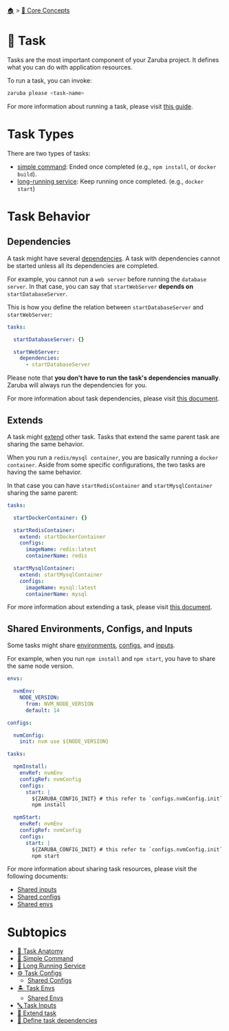 <!--startTocHeader-->
[🏠](../../README.md) > [🧠 Core Concepts](../README.md)
# 🔨 Task
<!--endTocHeader-->


Tasks are the most important component of your Zaruba project. It defines what you can do with application resources.

To run a task, you can invoke:

```bash
zaruba please <task-name>
```

For more information about running a task, please visit [this guide](../../run-task/README.md).

# Task Types

There are two types of tasks:

* [simple command](simple-command.md): Ended once completed (e.g., `npm install`, or `docker build`).
* [long-running service](long-running-service.md): Keep running once completed. (e.g., `docker start`)

# Task Behavior

## Dependencies

A task might have several [dependencies](define-task-dependies.md). A task with dependencies cannot be started unless all its dependencies are completed.

For example, you cannot run a `web server` before running the `database server`. In that case, you can say that `startWebServer` __depends on__ `startDatabaseServer`.

This is how you define the relation between `startDatabaseServer` and `startWebServer`:

```yaml
tasks:

  startDatabaseServer: {}

  startWebServer:
    dependencies:
      - startDatabaseServer
```

Please note that __you don't have to run the task's dependencies manually__. Zaruba will always run the dependencies for you.

For more information about task dependencies, please visit [this document](define-task-dependies.md).

## Extends

A task might [extend](extend-task.md) other task. Tasks that extend the same parent task are sharing the same behavior.

When you run a `redis/mysql container`, you are basically running a `docker container`. Aside from some specific configurations, the two tasks are having the same behavior.

In that case you can have `startRedisContainer` and `startMysqlContainer` sharing the same parent:

```yaml
tasks:

  startDockerContainer: {}

  startRedisContainer:
    extend: startDockerContainer
    configs:
      imageName: redis:latest
      containerName: redis

  startMysqlContainer:
    extend: startMysqlContainer
    configs:
      imageName: mysql:latest
      containerName: mysql
```

For more information about extending a task, please visit [this document](extend-task.md).


## Shared Environments, Configs, and Inputs

Some tasks might share [environments](task-envs/shared-envs.md), [configs](task-configs/shared-configs.md), and [inputs](task-inputs.md).

For example, when you run `npm install` and `npm start`, you have to share the same node version.

```yaml
envs:

  nvmEnv:
    NODE_VERSION:
      from: NVM_NODE_VERSION
      default: 14

configs:

  nvmConfig:
    init: nvm use ${NODE_VERSION}

tasks:

  npmInstall:
    envRef: nvmEnv
    configRef: nvmConfig
    configs:
      start: |
        ${ZARUBA_CONFIG_INIT} # this refer to `configs.nvmConfig.init`
        npm install

  npmStart:
    envRef: nvmEnv
    configRef: nvmConfig
    configs:
      start: |
        ${ZARUBA_CONFIG_INIT} # this refer to `configs.nvmConfig.init`
        npm start
```

For more information about sharing task resources, please visit the following documents:

* [Shared inputs](task-inputs.md)
* [Shared configs](task-configs/shared-configs.md)
* [Shared envs](task-envs/shared-envs.md)

# Subtopics
<!--startTocSubtopic-->
- [🧬 Task Anatomy](task-anatomy.md)
- [🥛 Simple Command](simple-command.md)
- [🍹 Long Running Service](long-running-service.md)
- [⚙️ Task Configs](task-configs/README.md)
  - [Shared Configs](task-configs/shared-configs.md)
- [🏝️ Task Envs](task-envs/README.md)
  - [Shared Envs](task-envs/shared-envs.md)
- [🔤 Task Inputs](task-inputs.md)
- [🧒 Extend task](extend-task.md)
- [🍲 Define task dependencies](define-task-dependencies.md)
<!--endTocSubtopic-->